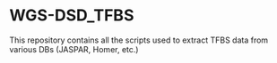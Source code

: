 # WGS-DSD_TFBS
This repository contains all the scripts used to extract TFBS data from various DBs (JASPAR, Homer, etc.)
